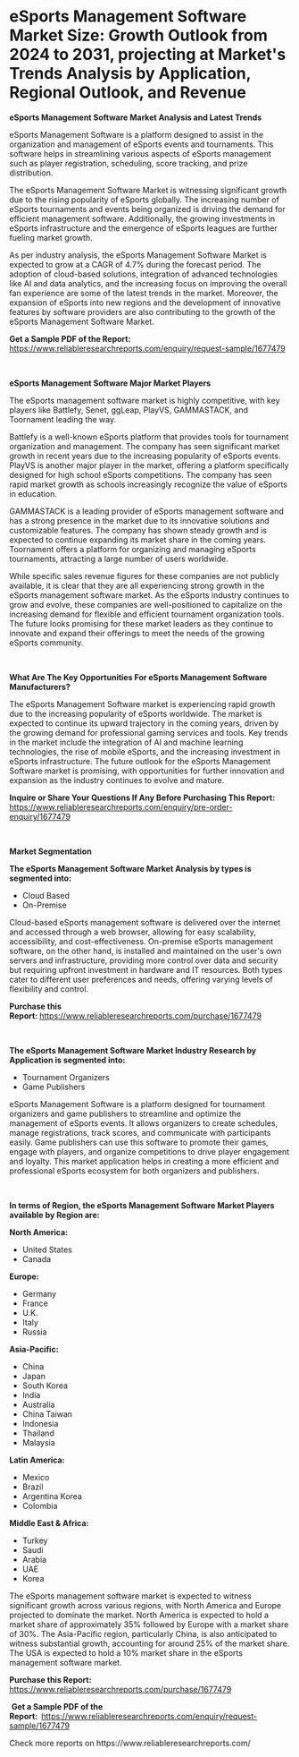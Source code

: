 <p><h1>eSports Management Software Market Size: Growth Outlook from 2024 to 2031, projecting at Market's Trends Analysis by Application, Regional Outlook, and Revenue</h1></p><p><strong>eSports Management Software Market Analysis and Latest Trends</strong></p>
<p><p>eSports Management Software is a platform designed to assist in the organization and management of eSports events and tournaments. This software helps in streamlining various aspects of eSports management such as player registration, scheduling, score tracking, and prize distribution.</p><p>The eSports Management Software Market is witnessing significant growth due to the rising popularity of eSports globally. The increasing number of eSports tournaments and events being organized is driving the demand for efficient management software. Additionally, the growing investments in eSports infrastructure and the emergence of eSports leagues are further fueling market growth.</p><p>As per industry analysis, the eSports Management Software Market is expected to grow at a CAGR of 4.7% during the forecast period. The adoption of cloud-based solutions, integration of advanced technologies like AI and data analytics, and the increasing focus on improving the overall fan experience are some of the latest trends in the market. Moreover, the expansion of eSports into new regions and the development of innovative features by software providers are also contributing to the growth of the eSports Management Software Market.</p></p>
<p><strong>Get a Sample PDF of the Report:&nbsp;</strong> <a href="https://www.reliableresearchreports.com/enquiry/request-sample/1677479">https://www.reliableresearchreports.com/enquiry/request-sample/1677479</a></p>
<p>&nbsp;</p>
<p><strong>eSports Management Software Major Market Players</strong></p>
<p><p>The eSports management software market is highly competitive, with key players like Battlefy, Senet, ggLeap, PlayVS, GAMMASTACK, and Toornament leading the way. </p><p>Battlefy is a well-known eSports platform that provides tools for tournament organization and management. The company has seen significant market growth in recent years due to the increasing popularity of eSports events. PlayVS is another major player in the market, offering a platform specifically designed for high school eSports competitions. The company has seen rapid market growth as schools increasingly recognize the value of eSports in education.</p><p>GAMMASTACK is a leading provider of eSports management software and has a strong presence in the market due to its innovative solutions and customizable features. The company has shown steady growth and is expected to continue expanding its market share in the coming years. Toornament offers a platform for organizing and managing eSports tournaments, attracting a large number of users worldwide. </p><p>While specific sales revenue figures for these companies are not publicly available, it is clear that they are all experiencing strong growth in the eSports management software market. As the eSports industry continues to grow and evolve, these companies are well-positioned to capitalize on the increasing demand for flexible and efficient tournament organization tools. The future looks promising for these market leaders as they continue to innovate and expand their offerings to meet the needs of the growing eSports community.</p></p>
<p>&nbsp;</p>
<p><strong>What Are The Key Opportunities For eSports Management Software Manufacturers?</strong></p>
<p><p>The eSports Management Software market is experiencing rapid growth due to the increasing popularity of eSports worldwide. The market is expected to continue its upward trajectory in the coming years, driven by the growing demand for professional gaming services and tools. Key trends in the market include the integration of AI and machine learning technologies, the rise of mobile eSports, and the increasing investment in eSports infrastructure. The future outlook for the eSports Management Software market is promising, with opportunities for further innovation and expansion as the industry continues to evolve and mature.</p></p>
<p><strong>Inquire or Share Your Questions If Any Before Purchasing This Report:</strong> <a href="https://www.reliableresearchreports.com/enquiry/pre-order-enquiry/1677479">https://www.reliableresearchreports.com/enquiry/pre-order-enquiry/1677479</a></p>
<p>&nbsp;</p>
<p><strong>Market Segmentation</strong></p>
<p><strong>The eSports Management Software Market Analysis by types is segmented into:</strong></p>
<p><ul><li>Cloud Based</li><li>On-Premise</li></ul></p>
<p><p>Cloud-based eSports management software is delivered over the internet and accessed through a web browser, allowing for easy scalability, accessibility, and cost-effectiveness. On-premise eSports management software, on the other hand, is installed and maintained on the user's own servers and infrastructure, providing more control over data and security but requiring upfront investment in hardware and IT resources. Both types cater to different user preferences and needs, offering varying levels of flexibility and control.</p></p>
<p><strong>Purchase this Report:&nbsp;</strong><a href="https://www.reliableresearchreports.com/purchase/1677479">https://www.reliableresearchreports.com/purchase/1677479</a></p>
<p>&nbsp;</p>
<p><strong>The eSports Management Software Market Industry Research by Application is segmented into:</strong></p>
<p><ul><li>Tournament Organizers</li><li>Game Publishers</li></ul></p>
<p><p>eSports Management Software is a platform designed for tournament organizers and game publishers to streamline and optimize the management of eSports events. It allows organizers to create schedules, manage registrations, track scores, and communicate with participants easily. Game publishers can use this software to promote their games, engage with players, and organize competitions to drive player engagement and loyalty. This market application helps in creating a more efficient and professional eSports ecosystem for both organizers and publishers.</p></p>
<p>&nbsp;</p>
<p><strong>In terms of Region, the eSports Management Software Market Players available by Region are:</strong></p>
<p>
    <p> <strong> North America: </strong>
        <ul>
            <li>United States</li>
            <li>Canada</li>
        </ul>
        </p> 
    <p> <strong> Europe: </strong>
        <ul>
            <li>Germany</li>
            <li>France</li>
            <li>U.K.</li>
            <li>Italy</li>
            <li>Russia</li>
        </ul>
        </p> 
    <p> <strong> Asia-Pacific: </strong>
        <ul>
            <li>China</li>
            <li>Japan</li>
            <li>South Korea</li>
            <li>India</li>
            <li>Australia</li>
            <li>China Taiwan</li>
            <li>Indonesia</li>
            <li>Thailand</li>
            <li>Malaysia</li>
        </ul>
        </p> 
    <p> <strong> Latin America: </strong>
        <ul>
            <li>Mexico</li>
            <li>Brazil</li>
            <li>Argentina Korea</li>
            <li>Colombia</li>
        </ul>
        </p> 
    <p> <strong> Middle East & Africa: </strong>
        <ul>
            <li>Turkey</li>
            <li>Saudi</li>
            <li>Arabia</li>
            <li>UAE</li>
            <li>Korea</li>
        </ul>
    </p>
    </p>
<p><p>The eSports management software market is expected to witness significant growth across various regions, with North America and Europe projected to dominate the market. North America is expected to hold a market share of approximately 35% followed by Europe with a market share of 30%. The Asia-Pacific region, particularly China, is also anticipated to witness substantial growth, accounting for around 25% of the market share. The USA is expected to hold a 10% market share in the eSports management software market.</p></p>
<p><strong>Purchase this Report: </strong><a href="https://www.reliableresearchreports.com/purchase/1677479">https://www.reliableresearchreports.com/purchase/1677479</a></p>
<p>&nbsp;<strong>Get a Sample PDF of the Report:&nbsp;&nbsp;</strong><a href="https://www.reliableresearchreports.com/enquiry/request-sample/1677479">https://www.reliableresearchreports.com/enquiry/request-sample/1677479</a></p>
<p><strong></strong></p>
<p>Check more reports on https://www.reliableresearchreports.com/</p>